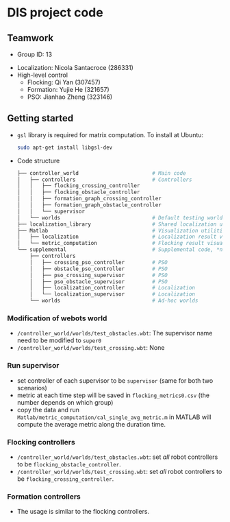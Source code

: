 # DIS project code

## Teamwork

* Group ID: 13

- Localization: Nicola Santacroce (286331)
- High-level control
  - Flocking: Qi Yan (307457)
  - Formation: Yujie He (321657)
  - PSO: Jianhao Zheng (323146)

## Getting started

* `gsl` library is required for matrix computation. To install at Ubuntu:

  ```bash
  sudo apt-get install libgsl-dev
  ```

* Code structure

  ```bash
  ├── controller_world                        # Main code
  │   ├── controllers                         # Controllers
  │   │   ├── flocking_crossing_controller	
  │   │   ├── flocking_obstacle_controller
  │   │   ├── formation_graph_crossing_controller
  │   │   ├── formation_graph_obstacle_controller
  │   │   └── supervisor						
  │   └── worlds                              # Default testing world
  ├── localization_library                    # Shared localization utilities
  ├── Matlab                                  # Visualization utilities
  │   ├── localization                        # Localization result visualization
  │   └── metric_computation                  # Flocking result visualization
  └── supplemental                            # Supplemental code, *not* necessary for metrics evaluation
      ├── controllers
      │   ├── crossing_pso_controller         # PSO
      │   ├── obstacle_pso_controller         # PSO
      │   ├── pso_crossing_supervisor         # PSO
      │   ├── pso_obstacle_supervisor         # PSO
      │   ├── localization_controller         # Localization
      │   └── localization_supervisor         # Localization
      └── worlds                              # Ad-hoc worlds
  ```

### Modification of webots world
* `/controller_world/worlds/test_obstacles.wbt`: The supervisor name need to be modified to `super0`
* `/controller_world/worlds/test_crossing.wbt`: None

### Run supervisor
* set controller of each supervisor to be `supervisor` (same for both two scenarios)
* metric at each time step will be saved in `flocking_metrics0.csv` (the number depends on which group)
* copy the data and run `Matlab/metric_computation/cal_single_avg_metric.m` in MATLAB will compute the average metric along the duration time.

### Flocking controllers

* `/controller_world/worlds/test_obstacles.wbt`: set *all* robot controllers to be `flocking_obstacle_controller`. 
* `/controller_world/worlds/test_crossing.wbt`: set *all* robot controllers to be `flocking_crossing_controller`.

### Formation controllers

* The usage is similar to the flocking controllers.
